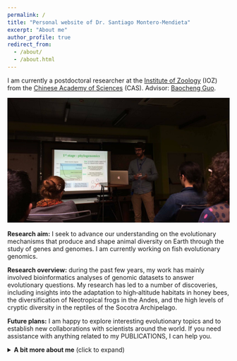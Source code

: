 ```yaml
---
permalink: /
title: "Personal website of Dr. Santiago Montero-Mendieta"
excerpt: "About me"
author_profile: true
redirect_from: 
  - /about/
  - /about.html
---
```


I am currently a postdoctoral researcher at the [Institute of Zoology](http://english.ioz.cas.cn/) (IOZ) from the [Chinese Academy of Sciences](https://english.cas.cn) (CAS). Advisor: [Baocheng Guo](https://scholar.google.com/citations?user=Dxsg5HoAAAAJ&hl=en).

![Santi talking](/images/santi_talking.jpeg)

**Research aim:** I seek to advance our understanding on the evolutionary mechanisms that produce and shape animal diversity on Earth through the study of genes and genomes. I am currently working on fish evolutionary genomics.  

**Research overview:** during the past few years, my work has mainly involved bioinformatics analyses of genomic datasets to answer evolutionary questions. My research has led to a number of discoveries, including insights into the adaptation to high‐altitude habitats in honey bees, the diversification of Neotropical frogs in the Andes, and the high levels of cryptic diversity in the reptiles of the Socotra Archipelago.

**Future plans:** I am happy to explore interesting evolutionary topics and to establish new collaborations with scientists around the world. If you need assistance with anything related to my PUBLICATIONS, I can help you. 

<details>
  <summary> <b>A bit more about me</b> (click to expand)</summary>
  Born in Barcelona, Spain. From a young age, one of my dreams was to become a scientist and make new discoveries that can help us to better understand our world. In 2009, I joined the University of Girona (Girona, Spain) to pursue a B.Sc. in biology. At that time I was interested in animal behavior, and in the last year of my bachelor I had the chance of carrying my undergraduate thesis at Linköping University (Linköping, Sweden). In 2013, I enrolled in the University of Barcelona (Barcelona, Spain) to complete a M.Sc. in biodiversity with a major in evolutionary biology. During this time, I was lucky to do my master thesis at the Institute of Evolutionary Biology (Barcelona, Spain), where I began gaining research experience. In 2015, I started a Ph.D. at the Doñana Biological Station (Seville, Spain), which I successfully defended four years later. In my Ph.D. thesis, I used genomic tools to study the adaptation and diversification of natural populations to high elevation. During the course of my doctorate, I also researched at Uppsala University (Uppsala, Sweden) for over one year. Currently, I am conducting research on phylogenomics and comparative genomics as part of my postdoc at the CAS Institute of Zoology (Beijing, China).
</details>

